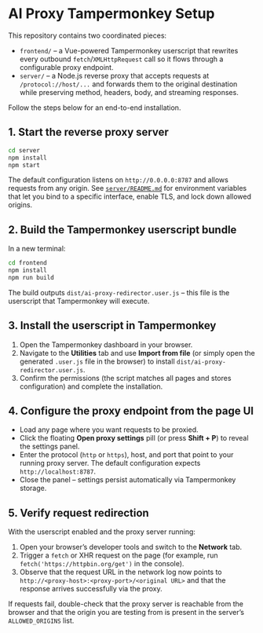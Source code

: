 # AI Proxy Tampermonkey Setup

This repository contains two coordinated pieces:

- `frontend/` – a Vue-powered Tampermonkey userscript that rewrites every outbound `fetch`/`XMLHttpRequest` call so
  it flows through a configurable proxy endpoint.
- `server/` – a Node.js reverse proxy that accepts requests at `/protocol://host/...` and forwards them to the
  original destination while preserving method, headers, body, and streaming responses.

Follow the steps below for an end-to-end installation.

## 1. Start the reverse proxy server

```bash
cd server
npm install
npm start
```

The default configuration listens on `http://0.0.0.0:8787` and allows requests from any origin. See
[`server/README.md`](server/README.md) for environment variables that let you bind to a specific interface, enable TLS,
and lock down allowed origins.

## 2. Build the Tampermonkey userscript bundle

In a new terminal:

```bash
cd frontend
npm install
npm run build
```

The build outputs `dist/ai-proxy-redirector.user.js` – this file is the userscript that Tampermonkey will execute.

## 3. Install the userscript in Tampermonkey

1. Open the Tampermonkey dashboard in your browser.
2. Navigate to the **Utilities** tab and use **Import from file** (or simply open the generated `.user.js` file in the
   browser) to install `dist/ai-proxy-redirector.user.js`.
3. Confirm the permissions (the script matches all pages and stores configuration) and complete the installation.

## 4. Configure the proxy endpoint from the page UI

- Load any page where you want requests to be proxied.
- Click the floating **Open proxy settings** pill (or press **Shift + P**) to reveal the settings panel.
- Enter the protocol (`http` or `https`), host, and port that point to your running proxy server. The default
  configuration expects `http://localhost:8787`.
- Close the panel – settings persist automatically via Tampermonkey storage.

## 5. Verify request redirection

With the userscript enabled and the proxy server running:

1. Open your browser’s developer tools and switch to the **Network** tab.
2. Trigger a `fetch` or XHR request on the page (for example, run `fetch('https://httpbin.org/get')` in the console).
3. Observe that the request URL in the network log now points to `http://<proxy-host>:<proxy-port>/<original URL>` and
   that the response arrives successfully via the proxy.

If requests fail, double-check that the proxy server is reachable from the browser and that the origin you are testing
from is present in the server’s `ALLOWED_ORIGINS` list.
